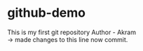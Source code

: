 # github-demo
This is my first git repository 
Author - Akram
<br>
-> made changes to this line
   now commit.